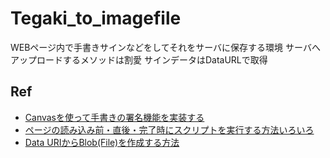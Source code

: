 # Tegaki_to_imagefile
WEBページ内で手書きサインなどをしてそれをサーバに保存する環境
サーバへアップロードするメソッドは割愛
サインデータはDataURLで取得

## Ref
- [Canvasを使って手書きの署名機能を実装する](https://www.kabanoki.net/934/)
- [ページの読み込み前・直後・完了時にスクリプトを実行する方法いろいろ](https://www.nishishi.com/javascript-tips/onload-page.html)
- [Data URIからBlob(File)を作成する方法](https://lab.syncer.jp/Web/JavaScript/Snippet/26/)
